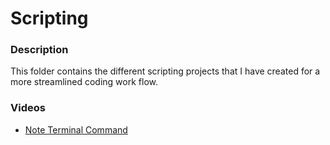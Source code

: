 # Scripting

### Description
This folder contains the different scripting projects that I have created for a more streamlined coding work flow. 

### Videos
* [Note Terminal Command](https://youtu.be/DPgyi9MVMik)
